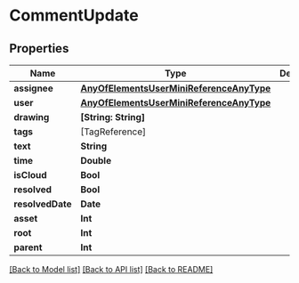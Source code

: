 # CommentUpdate

## Properties

Name | Type | Description | Notes
------------ | ------------- | ------------- | -------------
**assignee** | [**AnyOfElementsUserMiniReferenceAnyType**](AnyOfElementsUserMiniReferenceAnyType.md) |  | [optional] 
**user** | [**AnyOfElementsUserMiniReferenceAnyType**](AnyOfElementsUserMiniReferenceAnyType.md) |  | [optional] 
**drawing** | **[String: String]** |  | [optional] 
**tags** | [TagReference] |  | [optional] 
**text** | **String** |  | [optional] 
**time** | **Double** |  | [optional] 
**isCloud** | **Bool** |  | [optional] 
**resolved** | **Bool** |  | [optional] 
**resolvedDate** | **Date** |  | [optional] 
**asset** | **Int** |  | 
**root** | **Int** |  | [optional] 
**parent** | **Int** |  | [optional] 

[[Back to Model list]](../README.md#documentation-for-models) [[Back to API list]](../README.md#documentation-for-api-endpoints) [[Back to README]](../README.md)


